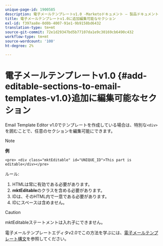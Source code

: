 ```yaml
---
unique-page-id: 1900585
description: 電子メールテンプレートv1.0 -Marketoドキュメント — 製品ドキュメントに編集可能な追加セクション
title: 電子メールテンプレートv1.0に追加編集可能なセクション
exl-id: f397aa8e-0d0b-4007-91e1-9b9158bd6432
translation-type: tm+mt
source-git-commit: 72e1d29347bd5b77107da1e9c30169cb6490c432
workflow-type: tm+mt
source-wordcount: '100'
ht-degree: 2%

---
```


# 電子メールテンプレートv1.0 {#add-editable-sections-to-email-templates-v1.0}追加に編集可能なセクション

Email Template Editor v1.0でテンプレートを作成している場合は、特別な`<div>`を囲むことで、任意のセクションを編集可能にできます。

>[!NOTE]
>
>**例**
>
>`<pre> <div class="mktEditable" id="UNIQUE_ID">This part is editable</div></pre>`

ルール:

1. HTMLは常に有効である必要があります。
1. **mktEditable**&#x200B;のクラスを含める必要があります。
1. IDは、そのHTML内で一意である必要があります。
1. IDにスペースは含めません。

>[!CAUTION]
>
>mktEditableステートメントは入れ子にできません。

電子メールテンプレートエディタv2.0でこの方法を学ぶには、[電子メールテンプレート構文](/help/marketo/product-docs/email-marketing/general/email-editor-2/email-template-syntax.md)を参照してください。

